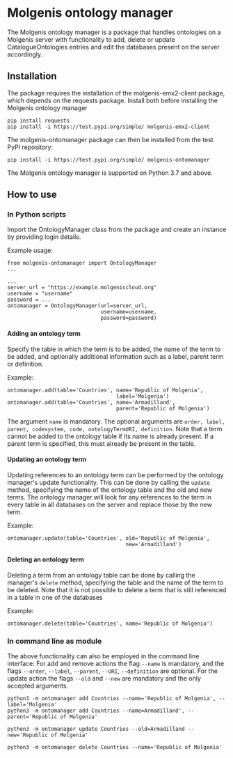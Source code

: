 # Molgenis ontology manager

The Molgenis ontology manager is a package that handles ontologies on a Molgenis server with functionality to add, delete or update CatalogueOntologies entries and edit the databases present on the server accordingly.

## Installation

The package requires the installation of the molgenis-emx2-client package, which depends on the requests package. 
Install both before installing the Molgenis ontology manager

    pip install requests
    pip install -i https://test.pypi.org/simple/ molgenis-emx2-client

The molgenis-ontomanager package can then be installed from the test PyPI repository:

    pip install -i https://test.pypi.org/simple/ molgenis-ontomanager

The Molgenis ontology manager is supported on Python 3.7 and above. 

## How to use

### In Python scripts
Import the OntologyManager class from the package and create an instance by providing login details.

Example usage:

    from molgenis-ontomanager import OntologyManager
    ...

    ...
    server_url = "https://example.molgeniscloud.org"
    username = "username"
    password = ...
    ontomanager = OntologyManager(url=server_url, 
                                  username=username, 
                                  password=password)

#### Adding an ontology term
Specify the table in which the term is to be added, the name of the term to be added, and optionally additional information such as a label, parent term or definition.

Example:

    ontomanager.add(table='Countries', name='Republic of Molgenia', 
                                       label='Molgenia')
    ontomanager.add(table='Countries', name='Armadilland',
                                       parent='Republic of Molgenia')

The argument `name` is mandatory. The optional arguments are `order, label, parent, codesystem, code, ontologyTermURI, definition`.
Note that a term cannot be added to the ontology table if its name is already present.
If a parent term is specified, this must already be present in the table.

#### Updating an ontology term
Updating references to an ontology term can be performed by the ontology manager's update functionality.
This can be done by calling the `update` method, specifying the name of the ontology table and the old and new terms.
The ontology manager will look for any references to the term in every table in all databases on the server and replace those by the new term.

Example:

    ontomanager.update(table='Countries', old='Republic of Molgenia',
                                          new='Armadilland')


#### Deleting an ontology term
Deleting a term from an ontology table can be done by calling the manager's `delete` method, specifying the table and the name of the term to be deleted.
Note that it is not possible to delete a term that is still referenced in a table in one of the databases

Example:

    ontomanager.delete(table='Countries', name='Republic of Molgenia')  

### In command line as module
The above functionality can also be employed in the command line interface:
For add and remove actions the flag `--name` is mandatory, and the flags `--order`, `--label`, `--parent`, `--URI`, `--definition` are optional.
For the update action the flags `--old` and `--new` are mandatory and the only accepted arguments.

    python3 -m ontomanager add Countries --name='Republic of Molgenia', --label='Molgenia'
    python3 -m ontomanager add Countries --name=Armadilland', --parent='Republic of Molgenia'

    python3 -m ontomanager update Countries --old=Armadilland --new='Republic of Molgenia'

    python3 -m ontomanager delete Countries --name='Republic of Molgenia'

